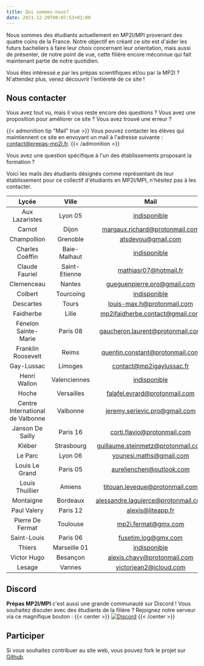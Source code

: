 ```yaml
---
title: Qui sommes-nous?
date: 2021-12-20T00:07:53+01:00
---
```


Nous sommes des étudiants actuellement en MP2I/MPI provenant des quatre coins de la France. Notre objectif en créant ce site est d'aider les futurs bacheliers à faire leur choix concernant leur orientation, mais aussi de présenter, de notre point de vue, cette filière encore méconnue qui fait maintenant partie de notre quotidien.

Vous êtes intéressé.e par les prépas scientifiques et/ou par la MP2I ? N'attendez plus, venez découvrir l'entièreté de ce site !

## Nous contacter

Vous avez tout vu, mais il vous reste encore des questions ?
Vous avez une proposition pour améliorer ce site ? Vous avez trouvé une erreur ?

{{< admonition tip "Mail" true >}}
Vous pouvez contacter les élèves qui maintiennent ce site en envoyant un mail à l'adresse suivante :
[contact@prepas-mp2i.fr](mailto:contact@prepas-mp2i.fr).
{{< /admonition >}}

Vous avez une question spécifique à l'un des établissements proposant la formation ?

Voici les mails des étudiants désignés comme représentant de leur établissement pour ce collectif d'étudiants en MP2I/MPI, n'hésitez pas à les contacter.

|         Lycée          |     Ville     |      Mail     |
|:----------------------:|:-------------:|:-------------:|
| Aux Lazaristes | Lyon 05 | [indisponible](mailto:)
| Carnot | Dijon | [margaux.richard@protonmail.com](mailto:margaux.richard@protonmail.com)
| Champollion | Grenoble | [atsdevou@gmail.com](mailto:atsdevou@gmail.com)
| Charles Coëffin | Baie-Malhaut  | [indisponible](mailto:)
| Claude Fauriel | Saint-Etienne | [mathiasr07@hotmail.fr](mailto:mathiasr07@hotmail.fr)
| Clemenceau | Nantes | [gueguenpierre.pro@gmail.com](mailto:gueguenpierre.pro@gmail.com)
| Colbert | Tourcoing | [indisponible](mailto:)
| Descartes | Tours | [louis-max.h@protonmail.com](mailto:louis-max.h@protonmail.com)
| Faidherbe | Lille | [mp2ifaidherbe.contact@gmail.com](mailto:mp2ifaidherbe.contact@gmail.com)
| Fénelon Sainte-Marie | Paris 08 | [gaucheron.laurent@protonmail.com](mailto:gaucheron.laurent@protonmail.com)
| Franklin Roosevelt | Reims | [quentin.constant@protonmail.com](mailto:quentin.constant@protonmail.com)
| Gay-Lussac | Limoges | [contact@mp2igaylussac.fr](mailto:contact@mp2igaylussac.fr)
| Henri Wallon | Valenciennes | [indisponible](mailto:)
| Hoche | Versailles | [falafel.evrard@protonmail.com](mailto:falafel.evrard@protonmail.com)
| Centre International de Valbonne | Valbonne | [jeremy.serievic.pro@gmail.com](mailto:jeremy.serievic.pro@gmail.com)
| Janson De Sailly | Paris 16 | [corti.flavio@protonmail.com](mailto:corti.flavio@protonmail.com)
| Kléber | Strasbourg | [guillaume.steinmetz@protonmail.com](mailto:guillaume.steinmetz@protonmail.com)
| Le Parc | Lyon 06 | [younesi.maths@gmail.com](mailto:younesi.maths@gmail.com)
| Louis Le Grand | Paris 05 | [aurelienchen@outlook.com](mailto:aurelienchen@outlook.com)
| Louis Thuillier | Amiens | [titouan.leveque@protonmail.com](mailto:titouan.leveque@protonmail.com)
| Montaigne | Bordeaux | [alessandre.laguierce@protonmail.com](mailto:alessandre.laguierce@protonmail.com)
| Paul Valery | Paris 12 | [alexis@liteapp.fr](mailto:alexis@liteapp.fr)
| Pierre De Fermat | Toulouse | [mp2i.fermat@gmx.com](mailto:mp2i.fermat@gmx.com)
| Saint-Louis | Paris 06 | [fusetim.log@gmx.com](mailto:fusetim.log@gmx.com)
| Thiers | Marseille 01 | [indisponible](mailto:)
| Victor Hugo | Besançon | [alexis.chavy@protonmail.com](mailto:alexis.chavy@protonmail.com)
| Lesage | Vannes | [victorjean2@icloud.com](mailto:victorjean2@icloud.com)

## Discord

**Prépas MP2I/MPI** c'est aussi une grande communauté sur Discord !
Vous souhaitez discuter avec des étudiants de la filière ?
Rejoignez notre serveur via ce magnifique bouton :
{{< center >}}
[![Discord](https://discordapp.com/api/guilds/872138069594214410/widget.png?style=banner2)](https://discord.gg/Mu439mBdsv)
{{< /center >}}

## Participer

Si vous souhaitez contribuer au site web, vous pouvez fork le projet sur [Github](https://github.com/prepas-mp2i/prepas-mp2i.fr).
